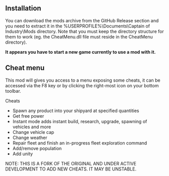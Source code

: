 ## Installation
You can download the mods archive from the GitHub Release section and you need to extract it in the %USERPROFILE%\Documents\Captain of Industry\Mods directory. Note that you must keep the directory structure for them to work (eg. the CheatMenu.dll file must reside in the CheatMenu directory).

**It appears you have to start a new game currently to use a mod with it.**

## Cheat menu

This mod will gives you access to a menu exposing some cheats, it can be accessed via the F8 key or by clicking the right-most icon on your bottom toolbar.

Cheats
- Spawn any product into your shipyard at specified quantities
- Get free power
- Instant mode adds instant build, research, upgrade, spawning of vehicles and more
- Change vehicle cap
- Change weather
- Repair fleet and finish an in-progress fleet exploration command
- Add/remove population
- Add unity


NOTE: THIS IS A FORK OF THE ORIGINAL AND UNDER ACTIVE DEVELOPMENT TO ADD NEW CHEATS. IT MAY BE UNSTABLE.
